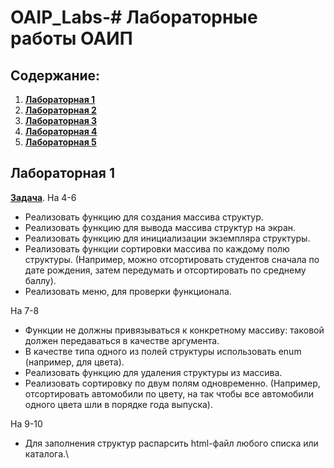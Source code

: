# OAIP_Labs-# Лабораторные работы ОАИП

## Содержание:

1. **[Лабораторная 1](#лабораторная-1)**
2. **[Лабораторная 2](#лабораторная-2)**
3. **[Лабораторная 3](#лабораторная-3)**
4. **[Лабораторная 4](#лабораторная-4)**
5. **[Лабораторная 5](#лабораторная-5)**


## Лабораторная 1

**[Задача](https://github.com/OlegSnytko/OAIP_Labs-/tree/main/src/LAB1Sem2)**. На 4-6
- Реализовать функцию для создания массива структур.
- Реализовать функцию для вывода массива структур на экран.
- Реализовать функцию для инициализации экземпляра структуры.
- Реализовать функции сортировки массива по каждому полю структуры. (Например, можно отсортировать студентов сначала по дате рождения, затем передумать и отсортировать по среднему баллу).
- Реализовать меню, для проверки функционала.

На 7-8
- Функции не должны привязываться к конкретному массиву: таковой должен передаваться в качестве аргумента.
- В качестве типа одного из полей структуры использовать enum (например, для цвета).
- Реализовать функцию для удаления структуры из массива.
- Реализовать сортировку по двум полям одновременно. (Например, отсортировать автомобили по цвету, на так чтобы все автомобили одного цвета шли в порядке года выпуска).

На 9-10
- Для заполнения структур распарсить html-файл любого списка или каталога.\
